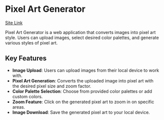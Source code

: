 # Pixel Art Generator

[Site Link](https://bluearcticfox.github.io/PAG-with-MC_ArtMap/)

Pixel Art Generator is a web application that converts images into pixel art style. Users can upload images, select desired color palettes, and generate various styles of pixel art.

## Key Features

- **Image Upload**: Users can upload images from their local device to work with.
- **Pixel Art Generation**: Converts the uploaded image into pixel art with the desired pixel size and zoom factor.
- **Color Palette Selection**: Choose from provided color palettes or add custom colors.
- **Zoom Feature**: Click on the generated pixel art to zoom in on specific areas.
- **Image Download**: Save the generated pixel art to your local device.
